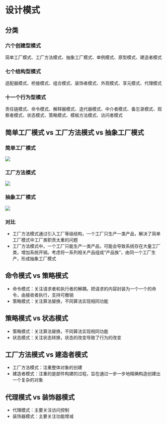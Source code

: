# 设计模式
## 分类
### 六个创建型模式
简单工厂模式、工厂方法模式、抽象工厂模式、单例模式、原型模式、建造者模式

### 七个结构型模式
适配器模式、桥接模式、组合模式、装饰者模式、外观模式、享元模式、代理模式

### 十一个行为型模式
责任链模式、命令模式、解释器模式、迭代器模式、中介者模式、备忘录模式、观察者模式、状态模式、策略模式、模板方法模式、访问者模式

## 简单工厂模式 vs 工厂方法模式 vs 抽象工厂模式
### 简单工厂模式
![](http://zia-wiki.oss-cn-hangzhou.aliyuncs.com/18-10-27/39834301.jpg)

### 工厂方法模式
![](http://zia-wiki.oss-cn-hangzhou.aliyuncs.com/18-10-27/78106909.jpg)

### 抽象工厂模式
![](http://zia-wiki.oss-cn-hangzhou.aliyuncs.com/18-10-27/50044289.jpg)

### 对比
- 工厂方法模式通过引入工厂等级结构，一个工厂只生产一类产品，解决了简单工厂模式中工厂类职责太重的问题
- 工厂方法模式中，一个工厂只能生产一类产品，可能会导致系统存在大量工厂类，增加系统开销。考虑将一系列相关产品组成“产品族”，由同一个工厂生产，形成抽象工厂模式

## 命令模式 vs 策略模式
- 命令模式：关注请求者和执行者的解耦。把请求的内容封装为一个一个的命令，由接收者执行，支持可撤销
- 策略模式：关注算法替换，不同算法实现相同功能

## 策略模式 vs 状态模式
- 策略模式：关注算法替换，不同算法实现相同功能
- 状态模式：关注状态转换，状态的改变导致了行为的改变

## 工厂方法模式 vs 建造者模式
- 工厂方法模式：注重整体对象的创建
- 建造者模式：注重的是部件构建的过程，旨在通过一步一步地精确构造创建出一个复杂的对象

## 代理模式 vs 装饰器模式
- 代理模式：主要关注访问控制
- 装饰器模式：主要关注功能增减